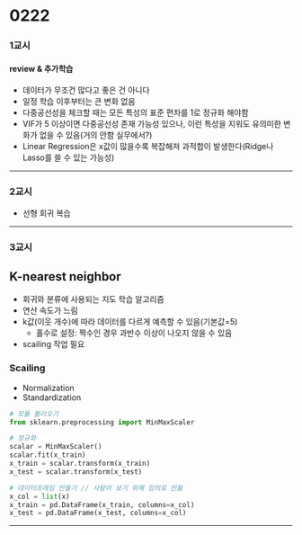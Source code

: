 # 0222
### 1교시
#### review & 추가학습
- 데이터가 무조건 많다고 좋은 건 아니다
- 일정 학습 이후부터는 큰 변화 없음
- 다중공선성을 체크할 때는 모든 특성의 표준 편차를 1로 정규화 해야함
- VIF가 5 이상이면 다중공선성 존재 가능성 있으나, 이런 특성을 지워도 유의미한 변화가 없을 수 있음(거의 안함 실무에서?)
- Linear Regression은 x값이 많을수록 복잡해져 과적합이 발생한다(Ridge나 Lasso를 쓸 수 있는 가능성)
---
### 2교시
- 선형 회귀 복습
---
### 3교시
## K-nearest neighbor
- 회귀와 분류에 사용되는 지도 학습 알고리즘
- 연산 속도가 느림
- k값(이웃 개수)에 따라 데이터를 다르게 예측할 수 있음(기본값=5)
    - 홀수로 설정: 짝수인 경우 과반수 이상이 나오지 않을 수 있음
- scailing 작업 필요

### Scailing
- Normalization
- Standardization
```python
# 모듈 불러오기
from sklearn.preprocessing import MinMaxScaler

# 정규화
scalar = MinMaxScaler()
scalar.fit(x_train)
x_train = scalar.transform(x_train)
x_test = scalar.transform(x_test)

# 데이터프레임 만들기 // 사람이 보기 위해 임의로 만듦
x_col = list(x)
x_train = pd.DataFrame(x_train, columns=x_col)
x_test = pd.DataFrame(x_test, columns=x_col)
```
---